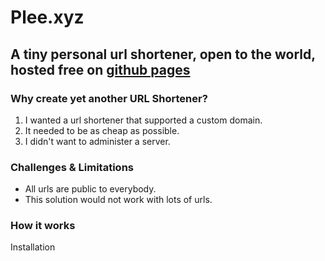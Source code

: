 # Plee.xyz
## A tiny personal url shortener, open to the world, hosted free on [github pages](pages.github.coma)

### Why create yet another URL Shortener?
1) I wanted a url shortener that supported a custom domain.
2) It needed to be as cheap as possible.
3) I didn't want to administer a server.

### Challenges & Limitations
* All urls are public to everybody.
* This solution would not work with lots of urls.

### How it works


Installation
